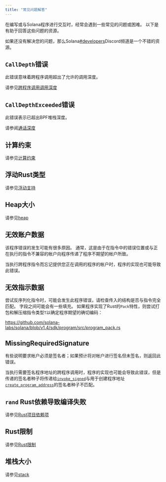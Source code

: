 ```yaml
---
title: "常见问题解答"
---
```


在编写或与Solana程序进行交互时，经常会遇到一些常见的问题或困难。 以下是有助于回答这些问题的资源。

如果还没有解决您的问题，那么Solana[#developers](https://discord.gg/RxeGBH)Discord频道是一个不错的资源。

## `CallDepth`错误

此错误意味着跨程序调用超出了允许的调用深度。

请参见[跨程序调用调用深度](developing/programming-model/calling-between-programs.md#call-depth)

## `CallDepthExceeded`错误

此错误表示已超出BPF堆栈深度。

请参阅[通话深度](overview.md#call-depth)

## 计算约束

请参见[计算约束](developing/programming-model/runtime.md#compute-budget)

## 浮动Rust类型

请参见[浮动支持](overview.md#float-support)

## Heap大小

请参见[heap](overview.md#heap)

## 无效账户数据

该程序错误的发生可能有很多原因。 通常，这是由于在指令中的错误位置或与正在执行的指令不兼容的帐户向程序传递了程序不期望的帐户所致。

当执行跨程序指令而忘记提供您正在调用的程序的帐户时，程序的实现也可能导致此错误。

## 无效指示数据

尝试反序列化指令时，可能会发生此程序错误，请检查传入的结构是否与指令完全匹配。 字段之间可能会有一些填充。 如果程序实现了Rust的`Pack`特性，则尝试打包和解压缩指令类型`T`以确定程序期望的确切编码：

https://github.com/solana-labs/solana/blob/v1.4/sdk/program/src/program_pack.rs

## MissingRequiredSignature

有些说明要求帐户必须是签名者；如果预计将对帐户进行签名但未签名，则返回此错误。

当执行需要签名程序地址的跨程序调用时，程序的实现也可能会导致此错误，但是传递的签名者种子将传递给[`invoke_signed`](developing/programming-model/calling-between-programs.md)与用于创建程序地址[`create_program_address`](developing/programming-model/calling-between-programs.md#program-derived-addresses)的签名者种子不匹配。

## `rand` Rust依赖导致编译失败

请参见[Rust项目依赖项](developing-rust.md#project-dependencies)

## Rust限制

请参见[Rust限制](developing-rust.md#restrictions)

## 堆栈大小

请参见[stack](overview.md#stack)